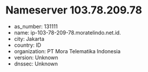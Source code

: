 # Nameserver 103.78.209.78

* as_number: 131111
* name: ip-103-78-209-78.moratelindo.net.id.
* city: Jakarta
* country: ID
* organization: PT Mora Telematika Indonesia
* version: Unknown
* dnssec: Unknown
